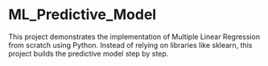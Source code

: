 # ML_Predictive_Model
This project demonstrates the implementation of Multiple Linear Regression from scratch using Python. Instead of relying on libraries like sklearn, this project builds the predictive model step by step.
